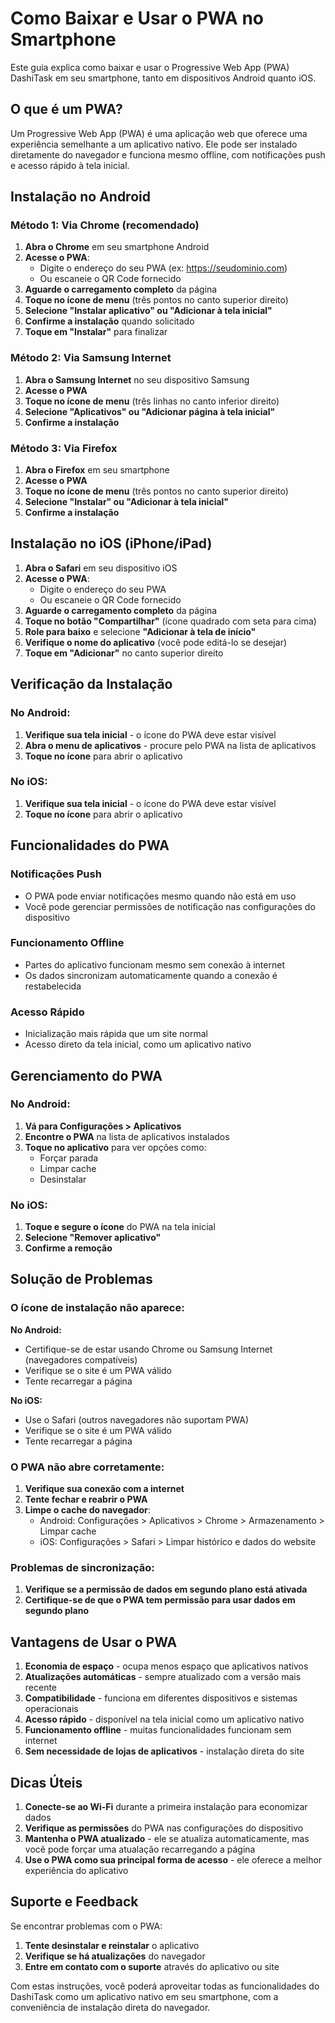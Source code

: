 # Como Baixar e Usar o PWA no Smartphone

Este guia explica como baixar e usar o Progressive Web App (PWA) DashiTask em seu smartphone, tanto em dispositivos Android quanto iOS.

## O que é um PWA?

Um Progressive Web App (PWA) é uma aplicação web que oferece uma experiência semelhante a um aplicativo nativo. Ele pode ser instalado diretamente do navegador e funciona mesmo offline, com notificações push e acesso rápido à tela inicial.

## Instalação no Android

### Método 1: Via Chrome (recomendado)

1. **Abra o Chrome** em seu smartphone Android
2. **Acesse o PWA**:
   - Digite o endereço do seu PWA (ex: https://seudominio.com)
   - Ou escaneie o QR Code fornecido
3. **Aguarde o carregamento completo** da página
4. **Toque no ícone de menu** (três pontos no canto superior direito)
5. **Selecione "Instalar aplicativo" ou "Adicionar à tela inicial"**
6. **Confirme a instalação** quando solicitado
7. **Toque em "Instalar"** para finalizar

### Método 2: Via Samsung Internet

1. **Abra o Samsung Internet** no seu dispositivo Samsung
2. **Acesse o PWA**
3. **Toque no ícone de menu** (três linhas no canto inferior direito)
4. **Selecione "Aplicativos" ou "Adicionar página à tela inicial"**
5. **Confirme a instalação**

### Método 3: Via Firefox

1. **Abra o Firefox** em seu smartphone
2. **Acesse o PWA**
3. **Toque no ícone de menu** (três pontos no canto superior direito)
4. **Selecione "Instalar" ou "Adicionar à tela inicial"**
5. **Confirme a instalação**

## Instalação no iOS (iPhone/iPad)

1. **Abra o Safari** em seu dispositivo iOS
2. **Acesse o PWA**:
   - Digite o endereço do seu PWA
   - Ou escaneie o QR Code fornecido
3. **Aguarde o carregamento completo** da página
4. **Toque no botão "Compartilhar"** (ícone quadrado com seta para cima)
5. **Role para baixo** e selecione **"Adicionar à tela de início"**
6. **Verifique o nome do aplicativo** (você pode editá-lo se desejar)
7. **Toque em "Adicionar"** no canto superior direito

## Verificação da Instalação

### No Android:
1. **Verifique sua tela inicial** - o ícone do PWA deve estar visível
2. **Abra o menu de aplicativos** - procure pelo PWA na lista de aplicativos
3. **Toque no ícone** para abrir o aplicativo

### No iOS:
1. **Verifique sua tela inicial** - o ícone do PWA deve estar visível
2. **Toque no ícone** para abrir o aplicativo

## Funcionalidades do PWA

### Notificações Push
- O PWA pode enviar notificações mesmo quando não está em uso
- Você pode gerenciar permissões de notificação nas configurações do dispositivo

### Funcionamento Offline
- Partes do aplicativo funcionam mesmo sem conexão à internet
- Os dados sincronizam automaticamente quando a conexão é restabelecida

### Acesso Rápido
- Inicialização mais rápida que um site normal
- Acesso direto da tela inicial, como um aplicativo nativo

## Gerenciamento do PWA

### No Android:
1. **Vá para Configurações > Aplicativos**
2. **Encontre o PWA** na lista de aplicativos instalados
3. **Toque no aplicativo** para ver opções como:
   - Forçar parada
   - Limpar cache
   - Desinstalar

### No iOS:
1. **Toque e segure o ícone** do PWA na tela inicial
2. **Selecione "Remover aplicativo"**
3. **Confirme a remoção**

## Solução de Problemas

### O ícone de instalação não aparece:

**No Android:**
- Certifique-se de estar usando Chrome ou Samsung Internet (navegadores compatíveis)
- Verifique se o site é um PWA válido
- Tente recarregar a página

**No iOS:**
- Use o Safari (outros navegadores não suportam PWA)
- Verifique se o site é um PWA válido
- Tente recarregar a página

### O PWA não abre corretamente:
1. **Verifique sua conexão com a internet**
2. **Tente fechar e reabrir o PWA**
3. **Limpe o cache do navegador**:
   - Android: Configurações > Aplicativos > Chrome > Armazenamento > Limpar cache
   - iOS: Configurações > Safari > Limpar histórico e dados do website

### Problemas de sincronização:
1. **Verifique se a permissão de dados em segundo plano está ativada**
2. **Certifique-se de que o PWA tem permissão para usar dados em segundo plano**

## Vantagens de Usar o PWA

1. **Economia de espaço** - ocupa menos espaço que aplicativos nativos
2. **Atualizações automáticas** - sempre atualizado com a versão mais recente
3. **Compatibilidade** - funciona em diferentes dispositivos e sistemas operacionais
4. **Acesso rápido** - disponível na tela inicial como um aplicativo nativo
5. **Funcionamento offline** - muitas funcionalidades funcionam sem internet
6. **Sem necessidade de lojas de aplicativos** - instalação direta do site

## Dicas Úteis

1. **Conecte-se ao Wi-Fi** durante a primeira instalação para economizar dados
2. **Verifique as permissões** do PWA nas configurações do dispositivo
3. **Mantenha o PWA atualizado** - ele se atualiza automaticamente, mas você pode forçar uma atualação recarregando a página
4. **Use o PWA como sua principal forma de acesso** - ele oferece a melhor experiência do aplicativo

## Suporte e Feedback

Se encontrar problemas com o PWA:
1. **Tente desinstalar e reinstalar** o aplicativo
2. **Verifique se há atualizações** do navegador
3. **Entre em contato com o suporte** através do aplicativo ou site

Com estas instruções, você poderá aproveitar todas as funcionalidades do DashiTask como um aplicativo nativo em seu smartphone, com a conveniência de instalação direta do navegador.